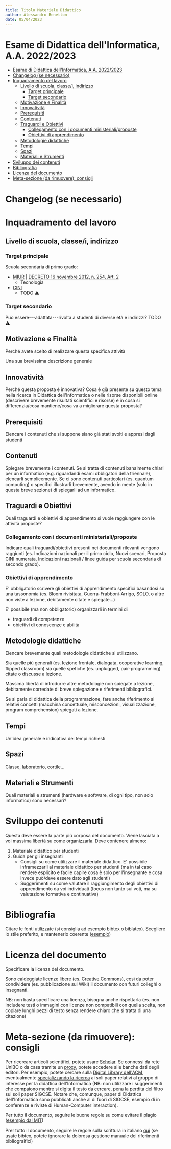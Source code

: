 ```yaml
---
title: Titolo Materiale Didattico
author: Alessandro Benetton
date: 05/04/2023
---
```


# Esame di Didattica dell'Informatica, A.A. 2022/2023

- [Esame di Didattica dell'Informatica, A.A. 2022/2023](#esame-di-didattica-dellinformatica-aa-20222023)
- [Changelog (se necessario)](#changelog-se-necessario)
- [Inquadramento del lavoro](#inquadramento-del-lavoro)
	- [Livello di scuola, classe/i, indirizzo](#livello-di-scuola-classei-indirizzo)
		- [Target principale](#target-principale)
		- [Target secondario](#target-secondario)
	- [Motivazione e Finalità](#motivazione-e-finalità)
	- [Innovatività](#innovatività)
	- [Prerequisiti](#prerequisiti)
	- [Contenuti](#contenuti)
	- [Traguardi e Obiettivi](#traguardi-e-obiettivi)
		- [Collegamento con i documenti ministeriali/proposte](#collegamento-con-i-documenti-ministerialiproposte)
		- [Obiettivi di apprendimento](#obiettivi-di-apprendimento)
	- [Metodologie didattiche](#metodologie-didattiche)
	- [Tempi](#tempi)
	- [Spazi](#spazi)
	- [Materiali e Strumenti](#materiali-e-strumenti)
- [Sviluppo dei contenuti](#sviluppo-dei-contenuti)
- [Bibliografia](#bibliografia)
- [Licenza del documento](#licenza-del-documento)
- [Meta-sezione (da rimuovere): consigli](#meta-sezione-da-rimuovere-consigli)

# Changelog (se necessario)	

# Inquadramento del lavoro

## Livello di scuola, classe/i, indirizzo

### Target principale
Scuola secondaria di primo grado:
- [MIUR](https://miur.gov.it/scuola-secondaria-di-primo-grado) | [DECRETO 16 novembre 2012, n. 254, Art. 2](https://www.normattiva.it/uri-res/N2Ls?urn:nir:ministero.istruzione.universita.e.ricerca:decreto:2012-11-16;254!vig=2022-09-01)
  - Tecnologia
- [CINI](https://www.consorzio-cini.it/index.php/it/component/attachments/download/745)
  - TODO :warning:

### Target secondario
Può essere---adattata---rivolta a studenti di diverse età e indirizzi?
TODO :warning:

## Motivazione e Finalità
Perché avete scelto di realizzare questa specifica attività

Una sua brevissima descrizione generale

## Innovatività
Perché questa proposta è innovativa? Cosa è già presente su questo tema nella ricerca in Didattica dell'Informatica o nelle risorse disponibili online (descrivere brevemente risultati scientifici e risorse) e in cosa si differenzia/cosa mantiene/cosa va a migliorare questa proposta?

## Prerequisiti
Elencare i contenuti che si suppone siano già stati svolti e appresi dagli studenti

## Contenuti
Spiegare brevemente i contenuti. Se si tratta di contenuti banalmente chiari per un informatico (e.g. riguardandi esami obbligatori della triennale), elencarli semplicemente. Se ci sono contenuti particolari (es. quantum computing) o specifici illustrarli brevemente, avendo in mente (solo in questa breve sezione) di spiegarli ad un informatico.

## Traguardi e Obiettivi
Quali traguardi e obiettivi di apprendimento si vuole raggiungere con le attività proposte?

### Collegamento con i documenti ministeriali/proposte
Indicare quali traguardi/obiettivi presenti nei documenti rilevanti vengono
raggiunti (es. Indicazioni nazionali per il primo ciclo, Nuovi scenari,
Proposta CINI numerata, Indicazioni nazionali / linee guida per scuola
secondaria di secondo grado).

### Obiettivi di apprendimento
E' obbligatorio scrivere gli obiettivi di apprendimento specifici basandosi su una tassonomia (es. Bloom rivisitata, Guerra-Frabboni-Arrigo, SOLO, o altre non viste a lezione, debitamente citate e spiegate...)

E' possibile (ma non obbligatorio) organizzarli in termini di
* traguardi di competenze
* obiettivi di conoscenze e abilità


## Metodologie didattiche
Elencare brevemente quali metodologie didattiche si utilizzano.

Sia quelle più generali (es. lezione frontale, dialogata, cooperative learning, flipped classroom) sia quelle spefiche (es. unplugged, pair-programming) citate o discusse a lezione.

Massima libertà di introdurre altre metodologie non spiegate a lezione, debitamente corredate di breve spiegazione e riferimenti bibliografici.

Se si parla di didattica della programmazione, fare anche riferimento ai relativi concetti (macchina concettuale, misconcezioni, visualizzazione, program comprehension) spiegati a lezione.

## Tempi
Un'idea generale e indicativa dei tempi richiesti

## Spazi
Classe, laboratorio, cortile...

## Materiali e Strumenti
Quali materiali e strumenti (hardware e software, di ogni tipo, non solo informatico) sono necessari?

# Sviluppo dei contenuti
Questa deve essere la parte più corposa del documento.
Viene lasciata a voi massima libertà su come organizzarla. 
Deve contenere almeno:
1. Materiale didattico per studenti
2. Guida per gli insegnanti
    * Consigli su come utilizzare il materiale didattico. E' possibile inframezzarli al materiale didattico per studenti (ma in tal caso rendere esplicito e facile capire cosa è solo per l'insegnante e cosa invece può/deve essere dato agli studenti)
    * Suggerimenti su come valutare il raggiungimento degli obiettivi di apprendimento da voi individuati (focus non tanto sui voti, ma su valutazione formativa e continuativa)

# Bibliografia
Citare le fonti utilizzate (si consiglia ad esempio bibtex o biblatex).
Scegliere lo stile preferito, e mantenerlo coerente ([esempio](https://www.acm.org/publications/authors/reference-formatting))

# Licenza del documento
Specificare la licenza del documento.

Sono caldeggiate licenze libere (es. [Creative Commons](https://creativecommons.org/licenses/by-sa/4.0/deed.it)), così da poter
condividere (es. pubblicazione sul Wiki) il documento con futuri
colleghi o insegnanti.

NB: non basta specificare una licenza, bisogna anche rispettarla (es. non includere testi o immagini con licenze non compatibili con quella scelta, non copiare lunghi pezzi di testo senza rendere chiaro che si tratta di una citazione)

# Meta-sezione (da rimuovere): consigli

Per ricercare articoli scientifici, potete usare [Scholar](https://scholar.google.com/). Se connessi da rete UniBO o da casa tramite un [proxy](https://sba.unibo.it/it/almare/servizi-e-strumenti-almare/ezproxy), potete accedere alle banche dati degli editori. Per esempio, potete cercare sulla [Digital Library dell'ACM](https://dl.acm.org/), eventualmente [specializzando la ricerca](https://dl.acm.org/sig/sigcse) ai soli paper relativi al gruppo di interesse per la didattica dell'Informatica (NB: non utilizzare i suggerimenti che compaiono mentre si digita il testo da cercare, pena la perdita del filtro sui soli paper SIGCSE. Notare che, comunque, paper di Didattica dell'Informatica sono pubblicati anche al di fuori di SIGCSE, esempio di in conferenze e riviste di Human-Computer interaction).

Per tutto il documento, seguire le buone regole su come evitare il plagio ([esempio dal MIT](https://integrity.mit.edu/handbook/writing-original-work))

Prer tutto il documento, seguire le regole sulla scrittura in italiano [qui](http://corsi.unibo.it/magistralesemiotica/Documents/Indicazioni%20per%20la%20redazione%20della%20tesi%20di%20laurea.pdf) (se usate bibtex, potete ignorare la dolorosa gestione manuale dei riferimenti bibliograifici)
